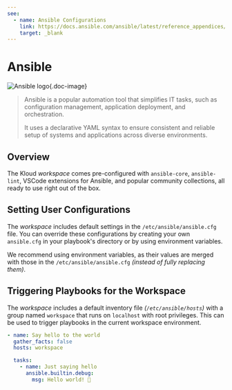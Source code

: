 ```yaml
---
see:
  - name: Ansible Configurations
    link: https://docs.ansible.com/ansible/latest/reference_appendices/config.html
    target: _blank
---
```


# Ansible

![Ansible logo](/icons/ansible.svg){.doc-image}

> Ansible is a popular automation tool that simplifies IT tasks, such as configuration
> management, application deployment, and orchestration.
>
> It uses a declarative YAML syntax to ensure consistent and reliable setup of systems
> and applications across diverse environments.

## Overview

The Kloud *workspace* comes pre-configured with `ansible-core`, `ansible-lint`, VSCode
extensions for Ansible, and popular community collections, all ready to use right out of
the box.

## Setting User Configurations

The *workspace* includes default settings in the `/etc/ansible/ansible.cfg` file.
You can override these configurations by creating your own `ansible.cfg` in your
playbook's directory or by using environment variables.

We recommend using environment variables, as their values are merged with those in the
`/etc/ansible/ansible.cfg` *(instead of fully replacing them)*.

## Triggering Playbooks for the Workspace

The *workspace* includes a default inventory file *(`/etc/ansible/hosts`)* with a group
named `workspace` that runs on `localhost` with root privileges.
This can be used to trigger playbooks in the current workspace environment.

```yaml
- name: Say hello to the world
  gather_facts: false
  hosts: workspace

  tasks:
    - name: Just saying hello
      ansible.builtin.debug:
        msg: Hello world! 👋
```
